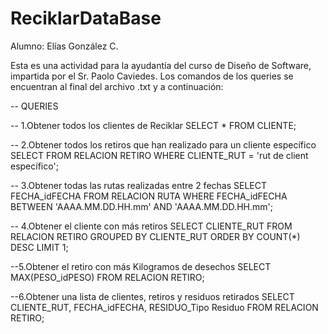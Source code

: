 # ReciklarDataBase
Alumno: Elías González C.

Esta es una actividad para la ayudantía del curso de Diseño de Software, impartida por el Sr. Paolo Caviedes.
Los comandos de los queries se encuentran al final del archivo .txt y a continuación:

-- QUERIES

-- 1.Obtener todos los clientes de Reciklar
SELECT * FROM CLIENTE;

-- 2.Obtener todos los retiros que han realizado para un cliente específico
SELECT FROM RELACION RETIRO WHERE CLIENTE_RUT = 'rut de client específico';

-- 3.Obtener todas las rutas realizadas entre 2 fechas
SELECT FECHA_idFECHA FROM RELACION RUTA WHERE FECHA_idFECHA BETWEEN 'AAAA.MM.DD.HH.mm' AND 'AAAA.MM.DD.HH.mm';

-- 4.Obtener el cliente con más retiros
SELECT CLIENTE_RUT FROM RELACION RETIRO GROUPED BY CLIENTE_RUT ORDER BY COUNT(*) DESC LIMIT 1;

--5.Obtener el retiro con más Kilogramos de desechos
SELECT MAX(PESO_idPESO) FROM RELACION RETIRO;

--6.Obtener una lista de clientes, retiros y residuos retirados
SELECT CLIENTE_RUT, FECHA_idFECHA, RESIDUO_Tipo Residuo FROM RELACION RETIRO;
